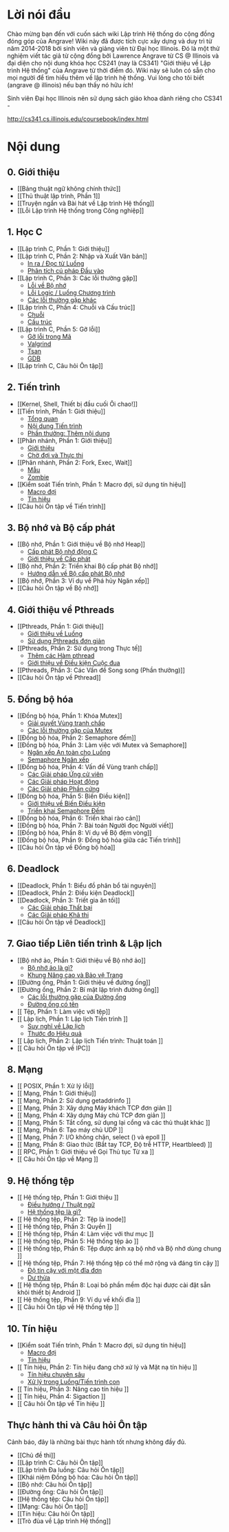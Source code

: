 # Lời nói đầu

Chào mừng bạn đến với cuốn sách wiki Lập trình Hệ thống do cộng đồng đóng góp của Angrave!
Wiki này đã được tích cực xây dựng và duy trì từ năm 2014-2018 bởi sinh viên và giảng viên từ Đại học Illinois. Đó là một thử nghiệm viết tác giả từ cộng đồng bởi Lawrence Angrave từ CS @ Illinois và đại diện cho nội dung khóa học CS241 (nay là CS341) "Giới thiệu về Lập trình Hệ thống" của Angrave từ thời điểm đó. Wiki này sẽ luôn có sẵn cho mọi người để tìm hiểu thêm về lập trình hệ thống. Vui lòng cho tôi biết (angrave @ illinois) nếu bạn thấy nó hữu ích!

Sinh viên Đại học Illinois nên sử dụng sách giáo khoa dành riêng cho CS341 -

http://cs341.cs.illinois.edu/coursebook/index.html

# Nội dung

## 0. Giới thiệu
* [[Bảng thuật ngữ không chính thức]]
* [[Thủ thuật lập trình, Phần 1]]
* [[Truyện ngắn và Bài hát về Lập trình Hệ thống]]
* [[Lỗi Lập trình Hệ thống trong Công nghiệp]]

## 1. Học C
* [[Lập trình C, Phần 1: Giới thiệu]]
* [[Lập trình C, Phần 2: Nhập và Xuất Văn bản]]
   * [In ra / Đọc từ Luồng](https://github.com/angrave/SystemProgramming/wiki/C-Programming%2C-Part-2%3A-Text-Input-And-Output#printing-to-streams)
   * [Phân tích cú pháp Đầu vào](https://github.com/angrave/SystemProgramming/wiki/C-Programming%2C-Part-2%3A-Text-Input-And-Output#parsing-input)
* [[Lập trình C, Phần 3: Các lỗi thường gặp]]
   * [Lỗi về Bộ nhớ](https://github.com/angrave/SystemProgramming/wiki/C-Programming%2C-Part-3%3A-Common-Gotchas#memory-mistakes)
   * [Lỗi Logic / Luồng Chương trình](https://github.com/angrave/SystemProgramming/wiki/C-Programming%2C-Part-3%3A-Common-Gotchas#logic-and-program-flow-mistakes)
   * [Các lỗi thường gặp khác](https://github.com/angrave/SystemProgramming/wiki/C-Programming%2C-Part-3%3A-Common-Gotchas#other-gotchas)
* [[Lập trình C, Phần 4: Chuỗi và Cấu trúc]]
   * [Chuỗi](https://github.com/angrave/SystemProgramming/wiki/C-Programming%2C-Part-4%3A-Strings-and-Structs#strings-structs-and-gotchas)
   * [Cấu trúc](https://github.com/angrave/SystemProgramming/wiki/C-Programming%2C-Part-4%3A-Strings-and-Structs#so-whats-a-struct)
* [[Lập trình C, Phần 5: Gỡ lỗi]]
   * [Gỡ lỗi trong Mã](https://github.com/angrave/SystemProgramming/wiki/C-Programming%2C-Part-5%3A-Debugging#in-code-debugging)
   * [Valgrind](https://github.com/angrave/SystemProgramming/wiki/C-Programming%2C-Part-5%3A-Debugging#valgrind)
   * [Tsan](https://github.com/angrave/SystemProgramming/wiki/C-Programming%2C-Part-5%3A-Debugging#tsan)
   * [GDB](https://github.com/angrave/SystemProgramming/wiki/C-Programming%2C-Part-5%3A-Debugging#gdb)
* [[Lập trình C, Câu hỏi Ôn tập]]

## 2. Tiến trình
* [[Kernel, Shell, Thiết bị đầu cuối Ôi chao!]]
* [[Tiến trình, Phần 1: Giới thiệu]]
   * [Tổng quan](https://github.com/angrave/SystemProgramming/wiki/Processes,-Part-1:-Introduction#overview)
   * [Nội dung Tiến trình](https://github.com/angrave/SystemProgramming/wiki/Processes,-Part-1:-Introduction#process-contents)
   * [Phần thưởng: Thêm nội dung](https://github.com/angrave/SystemProgramming/wiki/Processes,-Part-1:-Introduction#process-functionslimitations-bonus)
* [[Phân nhánh, Phần 1: Giới thiệu]]
   * [Giới thiệu](https://github.com/angrave/SystemProgramming/wiki/Forking%2C-Part-1%3A-Introduction#intro-to-fork)
   * [Chờ đợi và Thực thi](https://github.com/angrave/SystemProgramming/wiki/Forking%2C-Part-1%3A-Introduction#waiting-and-execing)
* [[Phân nhánh, Phần 2: Fork, Exec, Wait]]
   * [Mẫu](https://github.com/angrave/SystemProgramming/wiki/Forking,-Part-2:-Fork,-Exec,-Wait#the-pattern)
   * [Zombie](https://github.com/angrave/SystemProgramming/wiki/Forking,-Part-2:-Fork,-Exec,-Wait#zombies)
* [[Kiểm soát Tiến trình, Phần 1: Macro đợi, sử dụng tín hiệu]]
   * [Macro đợi](https://github.com/angrave/SystemProgramming/wiki/Process-Control%2C-Part-1%3A-Wait-macros%2C-using-signals#wait-macros)
   * [Tín hiệu](https://github.com/angrave/SystemProgramming/wiki/Process-Control%2C-Part-1%3A-Wait-macros%2C-using-signals#signals)
* [[Câu hỏi Ôn tập về Tiến trình]]

## 3. Bộ nhớ và Bộ cấp phát
* [[Bộ nhớ, Phần 1: Giới thiệu về Bộ nhớ Heap]]
   * [Cấp phát Bộ nhớ động C](https://github.com/angrave/SystemProgramming/wiki/Memory,-Part-1:-Heap-Memory-Introduction#c-dynamic-memory-allocation)
   * [Giới thiệu về Cấp phát](https://github.com/angrave/SystemProgramming/wiki/Memory,-Part-1:-Heap-Memory-Introduction#intro-to-allocating)
* [[Bộ nhớ, Phần 2: Triển khai Bộ cấp phát Bộ nhớ]]
   * [Hướng dẫn về Bộ cấp phát Bộ nhớ](https://github.com/angrave/SystemProgramming/wiki/Memory%2C-Part-2%3A-Implementing-a-Memory-Allocator#memory-allocator-tutorial)
* [[Bộ nhớ, Phần 3: Ví dụ về Phá hủy Ngăn xếp]]
* [[Câu hỏi Ôn tập về Bộ nhớ]]

## 4. Giới thiệu về Pthreads
* [[Pthreads, Phần 1: Giới thiệu]]
   * [Giới thiệu về Luồng](https://github.com/angrave/SystemProgramming/wiki/Pthreads,-Part-1:-Introduction#intro-to-threads)
   * [Sử dụng Pthreads đơn giản](https://github.com/angrave/SystemProgramming/wiki/Pthreads,-Part-1:-Introduction#simple-usage)
* [[Pthreads, Phần 2: Sử dụng trong Thực tế]]
   * [Thêm các Hàm pthread](https://github.com/angrave/SystemProgramming/wiki/Pthreads,-Part-2:-Usage-in-Practice#more-pthread-functions)
   * [Giới thiệu về Điều kiện Cuộc đua](https://github.com/angrave/SystemProgramming/wiki/Pthreads,-Part-2:-Usage-in-Practice#intro-to-race-conditions)
* [[Pthreads, Phần 3: Các Vấn đề Song song (Phần thưởng)]]
* [[Câu hỏi Ôn tập về Pthread]]

## 5. Đồng bộ hóa
* [[Đồng bộ hóa, Phần 1: Khóa Mutex]]
    * [Giải quyết Vùng tranh chấp](https://github.com/angrave/SystemProgramming/wiki/Synchronization,-Part-1:-Mutex-Locks#solving-critical-sections)
    * [Các lỗi thường gặp của Mutex](https://github.com/angrave/SystemProgramming/wiki/Synchronization,-Part-1:-Mutex-Locks#mutex-gotchas)
* [[Đồng bộ hóa, Phần 2: Semaphore đếm]]
* [[Đồng bộ hóa, Phần 3: Làm việc với Mutex và Semaphore]]
    * [Ngăn xếp An toàn cho Luồng](https://github.com/angrave/SystemProgramming/wiki/Synchronization%2C-Part-3%3A-Working-with-Mutexes-And-Semaphores#thread-safe-stack)
    * [Semaphore Ngăn xếp](https://github.com/angrave/SystemProgramming/wiki/Synchronization%2C-Part-3%3A-Working-with-Mutexes-And-Semaphores#stack-semaphores)
* [[Đồng bộ hóa, Phần 4: Vấn đề Vùng tranh chấp]]
    * [Các Giải pháp Ứng cử viên](https://github.com/angrave/SystemProgramming/wiki/Synchronization%2C-Part-4%3A-The-Critical-Section-Problem#candidate-solutions)
    * [Các Giải pháp Hoạt động](https://github.com/angrave/SystemProgramming/wiki/Synchronization%2C-Part-4%3A-The-Critical-Section-Problem#working-solutions)
    * [Các Giải pháp Phần cứng](https://github.com/angrave/SystemProgramming/wiki/Synchronization%2C-Part-4%3A-The-Critical-Section-Problem#hardware-solutions)
* [[Đồng bộ hóa, Phần 5: Biến Điều kiện]]
    * [Giới thiệu về Biến Điều kiện](https://github.com/angrave/SystemProgramming/wiki/Synchronization%2C-Part-5%3A-Condition-Variables#intro-to-condition-variables)
    * [Triển khai Semaphore Đếm](https://github.com/angrave/SystemProgramming/wiki/Synchronization%2C-Part-5%3A-Condition-Variables#implementing-counting-semphore)
* [[Đồng bộ hóa, Phần 6: Triển khai rào cản]]
* [[Đồng bộ hóa, Phần 7: Bài toán Người đọc Người viết]]
* [[Đồng bộ hóa, Phần 8: Ví dụ về Bộ đệm vòng]]
* [[Đồng bộ hóa, Phần 9: Đồng bộ hóa giữa các Tiến trình]]
* [[Câu hỏi Ôn tập về Đồng bộ hóa]]

## 6. Deadlock
* [[Deadlock, Phần 1: Biểu đồ phân bổ tài nguyên]]
* [[Deadlock, Phần 2: Điều kiện Deadlock]]
* [[Deadlock, Phần 3: Triết gia ăn tối]]
    * [Các Giải pháp Thất bại](https://github.com/angrave/SystemProgramming/wiki/Deadlock,-Part-3:-Dining-Philosophers#failed-solutions)
    * [Các Giải pháp Khả thi](https://github.com/angrave/SystemProgramming/wiki/Deadlock,-Part-3:-Dining-Philosophers#viable-solutions)
* [[Câu hỏi Ôn tập về Deadlock]]

## 7. Giao tiếp Liên tiến trình & Lập lịch
* [[Bộ nhớ ảo, Phần 1: Giới thiệu về Bộ nhớ ảo]]
    * [Bộ nhớ ảo là gì?](https://github.com/angrave/SystemProgramming/wiki/Virtual-Memory%2C-Part-1%3A-Introduction-to-Virtual-Memory#what-is-virtual-memory)
    * [Khung Nâng cao và Bảo vệ Trang](https://github.com/angrave/SystemProgramming/wiki/Virtual-Memory%2C-Part-1%3A-Introduction-to-Virtual-Memory#advanced-frames-and-page-protections)
* [[Đường ống, Phần 1: Giới thiệu về đường ống]]
* [[Đường ống, Phần 2: Bí mật lập trình đường ống]]
    * [Các lỗi thường gặp của Đường ống](https://github.com/angrave/SystemProgramming/wiki/Pipes%2C-Part-2%3A-Pipe-programming-secrets#pipe-gotchas)
    * [Đường ống có tên](https://github.com/angrave/SystemProgramming/wiki/Pipes%2C-Part-2%3A-Pipe-programming-secrets#named-pipes)
* [[ Tệp, Phần 1: Làm việc với tệp]]
* [[ Lập lịch, Phần 1: Lập lịch Tiến trình ]]
    * [Suy nghĩ về Lập lịch](https://github.com/angrave/SystemProgramming/wiki/Scheduling%2C-Part-1%3A-Scheduling-Processes#thinking-about-scheduling)
    * [Thước đo Hiệu quả](https://github.com/angrave/SystemProgramming/wiki/Scheduling%2C-Part-1%3A-Scheduling-Processes#measures-of-efficiency)
* [[ Lập lịch, Phần 2: Lập lịch Tiến trình: Thuật toán ]]
* [[ Câu hỏi Ôn tập về IPC]]

## 8. Mạng
* [[ POSIX, Phần 1: Xử lý lỗi]]
* [[ Mạng, Phần 1: Giới thiệu]]
* [[ Mạng, Phần 2: Sử dụng getaddrinfo ]]
* [[ Mạng, Phần 3: Xây dựng Máy khách TCP đơn giản ]]
* [[ Mạng, Phần 4: Xây dựng Máy chủ TCP đơn giản ]]
* [[ Mạng, Phần 5: Tắt cổng, sử dụng lại cổng và các thủ thuật khác ]]
* [[ Mạng, Phần 6: Tạo máy chủ UDP ]]
* [[ Mạng, Phần 7: I/O không chặn, select () và epoll ]]
* [[ Mạng, Phần 8: Giao thức (Bắt tay TCP, Độ trễ HTTP, Heartbleed) ]]
* [[ RPC, Phần 1: Giới thiệu về Gọi Thủ tục Từ xa ]]
* [[ Câu hỏi Ôn tập về Mạng ]]

## 9. Hệ thống tệp
* [[ Hệ thống tệp, Phần 1: Giới thiệu ]]
    * [Điều hướng / Thuật ngữ](https://github.com/angrave/SystemProgramming/wiki/File-System%2C-Part-1%3A-Introduction#navigationterminology)
    * [Hệ thống tệp là gì?](https://github.com/angrave/SystemProgramming/wiki/File-System%2C-Part-1%3A-Introduction#so-whats-a-file-system)
* [[ Hệ thống tệp, Phần 2: Tệp là inode]]
* [[ Hệ thống tệp, Phần 3: Quyền ]]
* [[ Hệ thống tệp, Phần 4: Làm việc với thư mục ]]
* [[ Hệ thống tệp, Phần 5: Hệ thống tệp ảo ]]
* [[ Hệ thống tệp, Phần 6: Tệp được ánh xạ bộ nhớ và Bộ nhớ dùng chung ]]
* [[ Hệ thống tệp, Phần 7: Hệ thống tệp có thể mở rộng và đáng tin cậy ]]
    * [Độ tin cậy với một đĩa đơn](https://github.com/angrave/SystemProgramming/wiki/File-System%2C-Part-7%3A-Scalable-and-Reliable-Filesystems#reliable-single-disk-filesystems)
    * [Dư thừa](https://github.com/angrave/SystemProgramming/wiki/File-System%2C-Part-7%3A-Scalable-and-Reliable-Filesystems#redundancy)
* [[ Hệ thống tệp, Phần 8: Loại bỏ phần mềm độc hại được cài đặt sẵn khỏi thiết bị Android ]]
* [[ Hệ thống tệp, Phần 9: Ví dụ về khối đĩa ]]
* [[ Câu hỏi Ôn tập về Hệ thống tệp ]]

## 10. Tín hiệu
* [[Kiểm soát Tiến trình, Phần 1: Macro đợi, sử dụng tín hiệu]]
   * [Macro đợi](https://github.com/angrave/SystemProgramming/wiki/Process-Control%2C-Part-1%3A-Wait-macros%2C-using-signals#wait-macros)
   * [Tín hiệu](https://github.com/angrave/SystemProgramming/wiki/Process-Control%2C-Part-1%3A-Wait-macros%2C-using-signals#signals)
* [[ Tín hiệu, Phần 2: Tín hiệu đang chờ xử lý và Mặt nạ tín hiệu ]]
   * [Tín hiệu chuyên sâu](https://github.com/angrave/SystemProgramming/wiki/Signals,-Part-2:-Pending-Signals-and-Signal-Masks#signals-in-depth)
   * [Xử lý trong Luồng/Tiến trình con](https://github.com/angrave/SystemProgramming/wiki/Signals,-Part-2:-Pending-Signals-and-Signal-Masks#disposition-in-threadschildren)
* [[ Tín hiệu, Phần 3: Nâng cao tín hiệu ]]
* [[ Tín hiệu, Phần 4: Sigaction ]]
* [[ Câu hỏi Ôn tập về Tín hiệu ]]

## Thực hành thi và Câu hỏi Ôn tập
Cảnh báo, đây là những bài thực hành tốt nhưng không đầy đủ.

* [[Chủ đề thi]]
* [[Lập trình C: Câu hỏi Ôn tập]]
* [[Lập trình Đa luồng: Câu hỏi Ôn tập]]
* [[Khái niệm Đồng bộ hóa: Câu hỏi Ôn tập]]
* [[Bộ nhớ: Câu hỏi Ôn tập]]
* [[Đường ống: Câu hỏi Ôn tập]]
* [[Hệ thống tệp: Câu hỏi Ôn tập]]
* [[Mạng: Câu hỏi Ôn tập]]
* [[Tín hiệu: Câu hỏi Ôn tập]]
* [[Trò đùa về Lập trình Hệ thống]]



